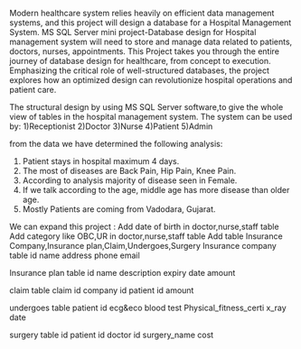 Modern healthcare system relies heavily on efficient data management systems, and this project will design a database for a Hospital Management System. 
MS SQL Server mini project-Database design for Hospital management system will need to store and manage data related to patients, doctors, nurses, appointments.
This Project takes you through the entire journey of database design for healthcare, from concept to execution.
Emphasizing the critical role of well-structured databases, the project explores how an optimized design can revolutionize hospital operations and patient care.

The structural design by using MS SQL Server software,to give the whole view of tables in the hospital management system.
The system can be used by:
1)Receptionist
2)Doctor
3)Nurse
4)Patient
5)Admin

from the data we have determined the following analysis:

1)	Patient stays in hospital maximum 4 days.
2)	The most of diseases are Back Pain, Hip Pain, Knee Pain.
3)	According to analysis majority of disease seen in Female.
4)	If we talk according to the age, middle age has more disease than older age.
5)	Mostly Patients are coming from Vadodara, Gujarat.

We can expand this project :
Add date of birth in doctor,nurse,staff table
Add category like OBC,UR in doctor,nurse,staff table
Add table Insurance Company,Insurance plan,Claim,Undergoes,Surgery
Insurance company table
id
name
address
phone
email

Insurance plan table
id
name
description
expiry date
amount

claim table
claim id
company id
patient id
amount

undergoes table
patient id
ecg&eco
blood test
Physical_fitness_certi
x_ray
date

surgery table
id
patient id
doctor id
surgery_name
cost









